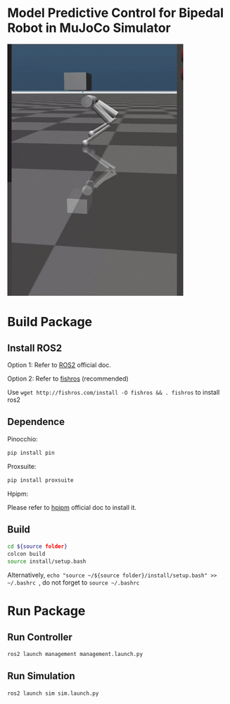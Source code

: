 # Model Predictive Control for Bipedal Robot in MuJoCo Simulator

![video](./display.gif)

# Build Package
## Install ROS2
Option 1: Refer to [ROS2](https://ros.org/) official doc.

Option 2: Refer to [fishros](https://fishros.org.cn/forum/) (recommended)

Use ```wget http://fishros.com/install -O fishros && . fishros``` to install ros2

## Dependence
Pinocchio:
```bash
pip install pin
```

Proxsuite:
```bash
pip install proxsuite
```

Hpipm:

Please refer to [hpipm](https://github.com/giaf/hpipm) official doc to install it. 

## Build

```bash
cd ${source folder} 
colcon build
source install/setup.bash
```

Alternatively, ```echo "source ~/${source folder}/install/setup.bash" >> ~/.bashrc ```, do not forget to ```source ~/.bashrc```

# Run Package

## Run Controller
```bash
ros2 launch management management.launch.py 
```

## Run Simulation
```bash
ros2 launch sim sim.launch.py 
```



